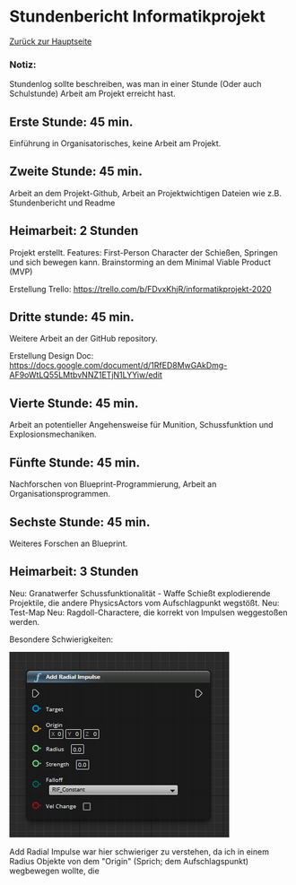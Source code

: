 # Stundenbericht Informatikprojekt

[Zurück zur Hauptseite](https://github.com/Felixzed/Informatikprojekt)

### Notiz:
Stundenlog sollte beschreiben, was man in einer Stunde (Oder auch Schulstunde) Arbeit am Projekt erreicht hast.

## Erste Stunde: 45 min.
Einführung in Organisatorisches, keine Arbeit am Projekt.

## Zweite Stunde: 45 min.
Arbeit an dem Projekt-Github, Arbeit an Projektwichtigen Dateien wie z.B. Stundenbericht und Readme

## Heimarbeit: 2 Stunden
Projekt erstellt.
Features: First-Person Character der Schießen, Springen und sich bewegen kann.
Brainstorming an dem Minimal Viable Product (MVP)

Erstellung Trello: https://trello.com/b/FDvxKhjR/informatikprojekt-2020

## Dritte stunde: 45 min.
Weitere Arbeit an der GitHub repository.

Erstellung Design Doc: https://docs.google.com/document/d/1RfED8MwGAkDmg-AF9oWtLQ55LMtbvNNZ1ETjN1LYYiw/edit

## Vierte Stunde: 45 min. 
Arbeit an potentieller Angehensweise für Munition, Schussfunktion und Explosionsmechaniken.

## Fünfte Stunde: 45 min.
Nachforschen von Blueprint-Programmierung, Arbeit an Organisationsprogrammen.

## Sechste Stunde: 45 min.
Weiteres Forschen an Blueprint.

## Heimarbeit: 3 Stunden
Neu: Granatwerfer Schussfunktionalität - Waffe Schießt explodierende Projektile, die andere PhysicsActors vom Aufschlagpunkt wegstößt.
Neu: Test-Map
Neu: Ragdoll-Charactere, die korrekt von Impulsen weggestoßen werden.

Besondere Schwierigkeiten:


![Addradialimpulseimage](.images/UnrealEngineAddRadialImpulse.PNG)

Add Radial Impulse war hier schwieriger zu verstehen, da ich in einem Radius Objekte von dem "Origin" (Sprich; dem Aufschlagspunkt) wegbewegen wollte, die
